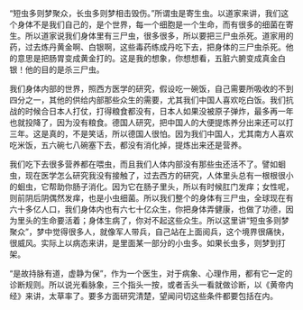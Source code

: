 “短虫多则梦聚众，长虫多则梦相击毁伤。”所谓虫是寄生虫。以道家来讲，我们这个身体不是我们自己的，是个世界，每一个细胞是一个生命，而有很多的细菌在寄生。所以道家说我们身体里有三尸虫，很多很多，所以要把三尸虫杀死。道家用的药，过去炼丹黄金啊、白银啊，这些毒药练成丹吃下去，把身体的三尸虫杀死。他的意思是把肠胃变成黄金打的。这是我的想象，你想想看，五脏六腑变成真金白银！他的目的是杀三尸虫。

我们身体内部的世界，照西方医学的研究，假设吃一碗饭，自己需要所吸收的不到四分之一，其他的供给内部那些众生的需要，尤其我们中国人喜欢吃白饭。我们抗战的时候合日本人打仗，打得粮食都没有，日本人如果没被原子弹炸，最多再一年也就投降了，因为没有粮食。德国人研究，把中国人的大便提炼养分出来还可以打三年。这是真的，不是笑话，所以德国人很怕。因为我们中国人，尤其南方人喜欢吃米饭，五六碗七八碗塞下去，都没有消化掉，提炼出来还是营养。

我们吃下去很多营养都在喂虫，而且我们人体内部没有那些虫还活不了。譬如蛔虫，现在医学怎么研究我没有接触了，过去西方的研究，人体里头总有一根根很小的蛔虫，它帮助你肠子消化。因为它在肠子里头，所以有时候肛门发痒；女性呢，则前阴后阴偶然发痒，也是小虫细菌。所以我们整个的身体有三尸虫，全球现在有六十多亿人口，我们身体内也有六七十亿众生，你把身体弄健康，也做了功德，因为里头的生命要活着；身体生病了，你对不起这些众生。所以这里讲“短虫多则梦聚众”，梦中觉得很多人，就像军人带兵，自己站在上面阅兵，这个境界很痛快，很威风。实际上以病态来讲，是里面某一部分的小虫多。如果长虫多，则梦到打架。

“是故持脉有道，虚静为保”，作为一个医生，对于病象、心理作用，都有它一定的诊断规则。所以说光看脉象，三个指头一按，或者舌头一看就做诊断，以《黄帝内经》来讲，太草率了。要多方面研究清楚，望闻问切这些条件都要包括在内。